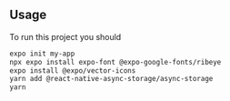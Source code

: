 ## Usage
To run this project you should
```sh
expo init my-app
npx expo install expo-font @expo-google-fonts/ribeye
expo install @expo/vector-icons
yarn add @react-native-async-storage/async-storage
yarn
```

